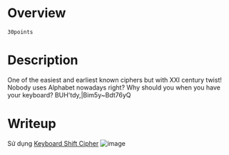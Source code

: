 # Overview #
`30points`

# Description #
One of the easiest and earliest known ciphers but with XXI century twist! Nobody uses Alphabet nowadays right? Why should you when you have your keyboard?
BUH'tdy,|Bim5y~Bdt76yQ

# Writeup #
Sử dụng [Keyboard Shift Cipher](https://www.dcode.fr/keyboard-shift-cipher)
![image](https://github.com/zangcinh/CTFLEARN/assets/173159694/e44070f2-9655-42bb-a1ef-a197b156af51)
